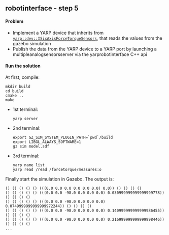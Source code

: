 ## robotinterface - step 5

#### Problem
* Implement a YARP device that inherits from [`yarp::dev::ISixAxisForceTorqueSensors`](https://yarp.it/latest/classyarp_1_1dev_1_1ISixAxisForceTorqueSensors.html), that reads the values from the gazebo simulation
* Publish the data from the YARP device to a YARP port by launching a multipleanalogsensorsserver via the yarprobotinterface C++ api
  
#### Run the solution

At first, compile:
~~~
mkdir build
cd build
cmake ..
make
~~~

- 1st terminal:
  ~~~
  yarp server
  ~~~
- 2nd terminal:
  ~~~
  export GZ_SIM_SYSTEM_PLUGIN_PATH=`pwd`/build
  export LIBGL_ALWAYS_SOFTWARE=1 
  gz sim model.sdf
  ~~~
- 3rd terminal:
  ~~~
  yarp name list
  yarp read /read /forcetorque/measures:o
  ~~~

Finally start the simulation in Gazebo. The output is:
~~~
() () () () () (((0.0 0.0 0.0 0.0 0.0 0.0) 0.0)) () () () ()
() () () () () (((0.0 0.0 -98.0 0.0 0.0 0.0) 0.030999999999999999778)) () () () ()
() () () () () (((0.0 0.0 -98.0 0.0 0.0 0.0) 0.0749999999999999972244)) () () () ()
() () () () () (((0.0 0.0 -98.0 0.0 0.0 0.0) 0.140999999999999986455)) () () () ()
() () () () () (((0.0 0.0 -98.0 0.0 0.0 0.0) 0.216999999999999998446)) () () () ()
...
~~~


